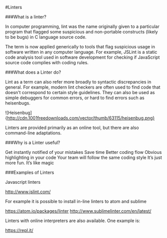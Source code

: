 
#Linters

###What is a linter?

In computer programming, lint was the name originally given to a particular program that flagged some suspicious and non-portable constructs (likely to be bugs) in C language source code.

The term is now applied generically to tools that flag suspicious usage in software written in any computer language. For example, JSLint is a static code analysis tool used in software development for checking if JavaScript source code complies with coding rules.

###What does a Linter do?

Lint as a term can also refer more broadly to syntactic discrepancies in general. For example, modern lint checkers are often used to find code that doesn't correspond to certain style guidelines. They can also be used as simple debuggers for common errors, or hard to find errors such as heisenbugs.

![Heisenbug]{http://cdn.1001freedownloads.com/vector/thumb/63115/heisenbug.png}

Linters are provided primarily as an online tool, but there are also command-line adaptations.

###Why is a Linter useful?

Get instantly notified of your mistakes
Save time
Better coding flow
Obvious highlighting in your code
Your team will follow the same coding style
It’s just more fun. It’s like magic

###Examples of Linters

Javascript linters

http://www.jslint.com/

For example it is possible to install in-line linters to atom and sublime

https://atom.io/packages/linter
http://www.sublimelinter.com/en/latest/

Linters with online interpreters are also available. One example is:

https://repl.it/

